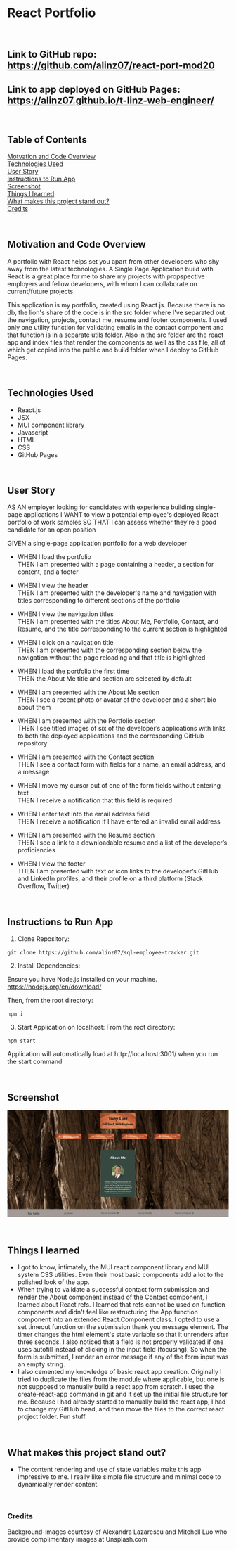 # React Portfolio

<br/>

## **Link** to GitHub repo: https://github.com/alinz07/react-port-mod20

## **Link** to app deployed on GitHub Pages: https://alinz07.github.io/t-linz-web-engineer/

<br/>

## **Table of Contents**

[Motvation and Code Overview](#motivation-and-code-overview) <br/>
[Technologies Used](#technologies-used) <br/>
[User Story](#user-story)<br/>
[Instructions to Run App](#instructions-to-run-app)<br/>
[Screenshot](#screenshot)<br/>
[Things I learned](#things-i-learned) <br/>
[What makes this project stand out?](#what-makes-this-project-stand-out) <br/>
[Credits](#credits)<br/>

<br/>

## **Motivation and Code Overview**

A portfolio with React helps set you apart from other developers who shy away from the latest technologies. A Single Page Application build with React is a great place for me to share my projects with propspective employers and fellow developers, with whom I can collaborate on current/future projects.

This application is my portfolio, created using React.js. Because there is no db, the lion's share of the code is in the src folder where I've separated out the navigation, projects, contact me, resume and footer components. I used only one utility function for validating emails in the contact component and that function is in a separate utils folder. Also in the src folder are the react app and index files that render the components as well as the css file, all of which get copied into the public and build folder when I deploy to GitHub Pages.

<br/>

## **Technologies Used**

-   React.js
-   JSX
-   MUI component library
-   Javascript
-   HTML
-   CSS
-   GitHub Pages

<br/>

## **User Story**

AS AN employer looking for candidates with experience building single-page applications
I WANT to view a potential employee's deployed React portfolio of work samples
SO THAT I can assess whether they're a good candidate for an open position

GIVEN a single-page application portfolio for a web developer<br/>

-   WHEN I load the portfolio<br/>
    THEN I am presented with a page containing a header, a section for content, and a footer

-   WHEN I view the header<br/>
    THEN I am presented with the developer's name and navigation with titles corresponding to different sections of the portfolio

-   WHEN I view the navigation titles<br/>
    THEN I am presented with the titles About Me, Portfolio, Contact, and Resume, and the title corresponding to the current section is highlighted

-   WHEN I click on a navigation title<br/>
    THEN I am presented with the corresponding section below the navigation without the page reloading and that title is highlighted

-   WHEN I load the portfolio the first time<br/>
    THEN the About Me title and section are selected by default

-   WHEN I am presented with the About Me section<br/>
    THEN I see a recent photo or avatar of the developer and a short bio about them

-   WHEN I am presented with the Portfolio section<br/>
    THEN I see titled images of six of the developer’s applications with links to both the deployed applications and the corresponding GitHub repository

-   WHEN I am presented with the Contact section<br/>
    THEN I see a contact form with fields for a name, an email address, and a message

-   WHEN I move my cursor out of one of the form fields without entering text<br/>
    THEN I receive a notification that this field is required

-   WHEN I enter text into the email address field<br/>
    THEN I receive a notification if I have entered an invalid email address

-   WHEN I am presented with the Resume section<br/>
    THEN I see a link to a downloadable resume and a list of the developer’s proficiencies

-   WHEN I view the footer<br/>
    THEN I am presented with text or icon links to the developer’s GitHub and LinkedIn profiles, and their profile on a third platform (Stack Overflow, Twitter)

<br/>

## **Instructions to Run App**

1. Clone Repository:

```
git clone https://github.com/alinz07/sql-employee-tracker.git
```

2. Install Dependencies:

Ensure you have Node.js installed on your machine. https://nodejs.org/en/download/

Then, from the root directory:

```
npm i
```

3. Start Application on localhost:
   From the root directory:

```
npm start
```

Application will automatically load at http://localhost:3001/ when you run the start command

<br/>

## **Screenshot**

![webapp-homepage](./src/assets/react-port-screenshot.png)

<br/>

## **Things I learned**

-   I got to know, intimately, the MUI react component library and MUI system CSS utilities. Even their most basic components add a lot to the polished look of the app.
-   When trying to validate a successful contact form submission and render the About component instead of the Contact component, I learned about React refs. I learned that refs cannot be used on function components and didn't feel like restructuring the App function component into an extended React.Component class. I opted to use a set timeout function on the submission thank you message element. The timer changes the html element's state variable so that it unrenders after three seconds. I also noticed that a field is not properly validated if one uses autofill instead of clicking in the input field (focusing). So when the form is submitted, I render an error message if any of the form input was an empty string.
-   I also cemented my knowledge of basic react app creation. Originally I tried to duplicate the files from the module where applicable, but one is not suppoesd to manually build a react app from scratch. I used the create-react-app command in git and it set up the initial file structure for me. Because I had already started to manually build the react app, I had to change my GitHub head, and then move the files to the correct react project folder. Fun stuff.

<br/>

## **What makes this project stand out?**

-   The content rendering and use of state variables make this app impressive to me. I really like simple file structure and minimal code to dynamically render content.

<br/>

### **Credits**

Background-images courtesy of Alexandra Lazarescu and Mitchell Luo who provide complimentary images at Unsplash.com
